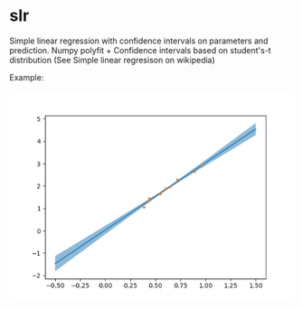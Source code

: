 # slr
Simple linear regression with confidence intervals on parameters and prediction.
Numpy polyfit + Confidence intervals based on student's-t distribution (See Simple linear regresison on wikipedia)

Example:


![Image](image.png)


